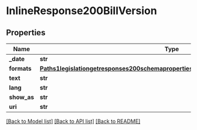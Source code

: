 # InlineResponse200BillVersion

## Properties
Name | Type | Description | Notes
------------ | ------------- | ------------- | -------------
**_date** | **str** |  | 
**formats** | [**Paths1legislationgetresponses200schemapropertiesresultsitemsdefinitionsversionFormats**](Paths1legislationgetresponses200schemapropertiesresultsitemsdefinitionsversionFormats.md) |  | 
**text** | **str** |  | [optional] 
**lang** | **str** |  | 
**show_as** | **str** |  | 
**uri** | **str** |  | 

[[Back to Model list]](../README.md#documentation-for-models) [[Back to API list]](../README.md#documentation-for-api-endpoints) [[Back to README]](../README.md)


